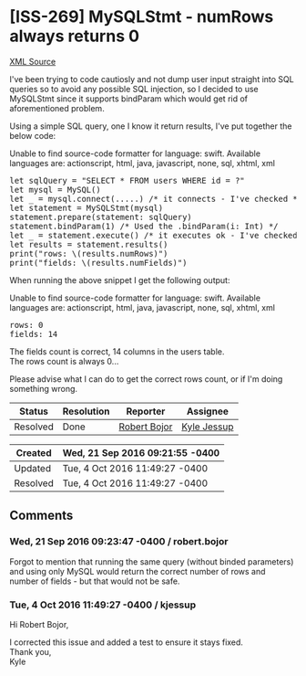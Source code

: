# [ISS-269] MySQLStmt - numRows always returns 0

[XML Source](./xml/ISS-269.xml)
<p><p>I've been trying to code cautiosly and not dump user input straight into SQL queries so to avoid any possible SQL injection, so I decided to use MySQLStmt since it supports bindParam which would get rid of aforementioned problem.</p>

<p>Using a simple SQL query, one I know it return results, I've put together the below code:</p>

<div class="code panel" style="border-width: 1px;"><div class="codeContent panelContent">
<div class="error"><span class="error">Unable to find source-code formatter for language: swift.</span> Available languages are: actionscript, html, java, javascript, none, sql, xhtml, xml</div><pre>
let sqlQuery = <span class="code-quote">"SELECT * FROM users WHERE id = ?"</span>
let mysql = MySQL()
let _ = mysql.connect(.....) /* it connects - I've checked */
let statement = MySQLStmt(mysql)
statement.prepare(statement: sqlQuery)
statement.bindParam(1) /* Used the .bindParam(i: Int) */
let _ = statement.execute() /* it executes ok - I've checked */
let results = statement.results()
print(<span class="code-quote">"rows: \(results.numRows)"</span>)
print(<span class="code-quote">"fields: \(results.numFields)"</span>)
</pre>
</div></div>

<p>When running the above snippet I get the following output:</p>

<div class="code panel" style="border-width: 1px;"><div class="codeContent panelContent">
<div class="error"><span class="error">Unable to find source-code formatter for language: swift.</span> Available languages are: actionscript, html, java, javascript, none, sql, xhtml, xml</div><pre>
rows: 0
fields: 14
</pre>
</div></div>

<p>The fields count is correct, 14 columns in the users table.<br/>
The rows count is always 0...</p>

<p>Please advise what I can do to get the correct rows count, or if I'm doing something wrong.</p></p>





Status|Resolution|Reporter|Assignee
------|----------|--------|--------
Resolved|Done|[Robert Bojor](robert.bojor)|[Kyle Jessup]($kjessup)





Created|Wed, 21 Sep 2016 09:21:55 -0400
-------|--------------
Updated|Tue, 4 Oct 2016 11:49:27 -0400
Resolved|Tue, 4 Oct 2016 11:49:27 -0400


## Comments




### Wed, 21 Sep 2016 09:23:47 -0400 / robert.bojor 

<p><p>Forgot to mention that running the same query (without binded parameters) and using only MySQL would return the correct number of rows and number of fields - but that would not be safe.</p></p>


### Tue, 4 Oct 2016 11:49:27 -0400 / kjessup 

<p><p>Hi Robert Bojor,</p>

<p>I corrected this issue and added a test to ensure it stays fixed.<br/>
Thank you,<br/>
Kyle</p></p>


